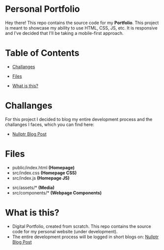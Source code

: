 
# Personal Portfolio

Hey there! This repo contains the source code for my **Portfolio**. This project is meant to showcase my ability to use HTML, CSS, JS, etc. It is responsive and I've decided that I'll be taking a mobile-first approach.

# Table of Contents

- [Challanges](https://github.com/KaosElegent/portfolio/tree/main#challanges)

- [Files](https://github.com/KaosElegent/portfolio/tree/main#files)

- [What is this?](https://github.com/KaosElegent/portfolio/tree/main#what-is-this)


# Challanges

For this project I decided to blog my entire development process and the challanges I faces, which you can find here:

- [Nullptr Blog Post](https://nullptr3.wordpress.com/)

# Files

- public/index.html **(Homepage)**
- src/index.css **(Homepage CSS)**
- src/index.js **(Homepage JS)**

</t>

- src/assets/* **(Media)**
- src/components/* **(Webpage Components)**

# What is this?

- Digital Portfolio, created from scratch. This repo contains the source code for my personal website (under development).
- The entire development process will be logged in short blogs on: [Nullptr Blog Post](https://nullptr3.wordpress.com/)